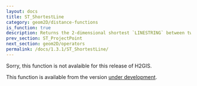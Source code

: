 ```yaml
---
layout: docs
title: ST_ShortestLine
category: geom2D/distance-functions
is_function: true
description: Returns the 2-dimensional shortest `LINESTRING` between two geometries
prev_section: ST_ProjectPoint
next_section: geom2D/operators
permalink: /docs/1.3.1/ST_ShortestLine/
---
```


Sorry, this function is not avalaible for this release of H2GIS. 

This function is available from the version [under development](../../dev/ST_ShortestLine).
